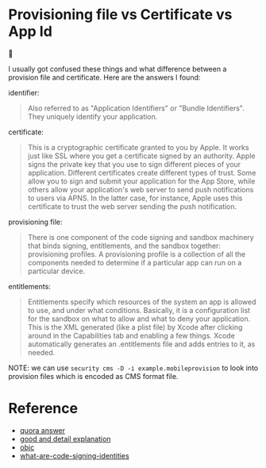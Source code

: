 # Provisioning file vs Certificate vs App Id
:notebook:  

I usually got confused these things and what difference between a provision file and certificate.
Here are the answers I found:   

identifier:  
> Also referred to as "Application Identifiers" or "Bundle Identifiers".  They uniquely identify your application.  

certificate:   
>  This is a cryptographic certificate granted to you by Apple.  It works just like SSL where you get a certificate signed by an authority.  Apple signs the private key that you use to sign different pieces of your application.  Different certificates create different types of trust.  Some allow you to sign and submit your application for the App Store, while others allow your application's web server to send push notifications to users via APNS.  In the latter case, for instance, Apple uses this certificate to trust the web server sending the push notification.

provisioning file:
> There is one component of the code signing and sandbox machinery that binds signing, entitlements, and the sandbox together: provisioning profiles. A provisioning profile is a collection of all the components needed to determine if a particular app can run on a particular device.  

entitlements:  
> Entitlements specify which resources of the system an app is allowed to use, and under what conditions. Basically, it is a configuration list for the sandbox on what to allow and what to deny your application. This is the XML generated (like a plist file) by Xcode after clicking around in the Capabilities tab and enabling a few things. Xcode automatically generates an .entitlements file and adds entries to it, as needed.


NOTE: we can use `security cms -D -i example.mobileprovision` to look into provision files which is encoded as CMS format file.





# Reference
* [quora answer](https://www.quora.com/What-are-the-differences-between-certificates-provisioning-profiles-and-identifiers)
* [good and detail explanation](http://escoz.com/blog/demystifying-ios-certificates-and-provisioning-files/)
* [objc](https://www.objc.io/issues/17-security/inside-code-signing/)
* [what-are-code-signing-identities](http://stackoverflow.com/questions/15996468/what-are-code-signing-identities)
